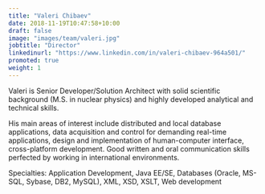 ```yaml
---
title: "Valeri Chibaev"
date: 2018-11-19T10:47:58+10:00
draft: false
image: "images/team/valeri.jpg"
jobtitle: "Director"
linkedinurl: "https://www.linkedin.com/in/valeri-chibaev-964a501/"
promoted: true
weight: 1
---
```


Valeri is Senior Developer/Solution Architect with solid scientific background (M.S. in nuclear physics) and highly developed analytical and technical skills.

His main areas of interest include distributed and local database applications, data acquisition and control for demanding real-time applications, design and implementation of human-computer interface, cross-platform development. Good written and oral communication skills perfected by working in international environments.

Specialties: Application Development, Java EE/SE, Databases (Oracle, MS-SQL, Sybase, DB2, MySQL), XML, XSD, XSLT, Web development
